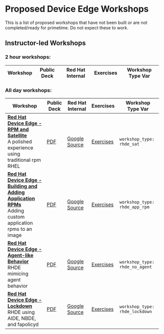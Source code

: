 # Proposed Device Edge Workshops

This is a list of proposed workshops that have not been built or are not completed/ready for primetime. Do not expect these to work.


## Instructor-led Workshops

### 2 hour workshops:

| Workshop   | Public Deck | Red Hat Internal  | Exercises  | Workshop Type Var   |
|---|---|---|---|---|

### All day workshops:

| Workshop   | Public Deck | Red Hat Internal  | Exercises  | Workshop Type Var   |
|---|---|---|---|---|
| **[Red Hat Device Edge - RPM and Satellite](./exercises/rhde_sat)** <br> A polished experience using traditional rpm RHEL  | [PDF](./decks/rhde_sat.pdf) | [Google Source](https://docs.google.com/presentation/d/1RZTqdKSXVhbguuidvNMx3fkR77lD4cM41N7S95Xb7HA) | [Exercises](./exercises/rhde_sat)  | `workshop_type: rhde_sat`
| **[Red Hat Device Edge - Building and Adding Application RPMs](./exercises/rhde_app_rpm)** <br> Adding custom application rpms to an image | [PDF](./decks/rhde_app_rpm.pdf) | [Google Source](https://docs.google.com/presentation/d/1RZTqdKSXVhbguuidvNMx3fkR77lD4cM41N7S95Xb7HA) | [Exercises](./exercises/rhde_app_rpm)  | `workshop_type: rhde_app_rpm`
| **[Red Hat Device Edge - Agent-like Behavior](./exercises/rhde_no_agent)** <br> RHDE mimicing agent behavior | [PDF](./decks/rhde_no_agent.pdf) | [Google Source](https://docs.google.com/presentation/d/1RZTqdKSXVhbguuidvNMx3fkR77lD4cM41N7S95Xb7HA) | [Exercises](./exercises/rhde_no_agent)  | `workshop_type: rhde_no_agent`
| **[Red Hat Device Edge - Lockdown](./exercises/rhde_lockdown)** <br> RHDE using AIDE, NBDE, and fapolicyd | [PDF](./decks/rhde_lockdown.pdf) | [Google Source](https://docs.google.com/presentation/d/1RZTqdKSXVhbguuidvNMx3fkR77lD4cM41N7S95Xb7HA) | [Exercises](./exercises/rhde_lockdown)  | `workshop_type: rhde_lockdown`
